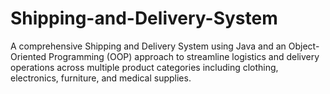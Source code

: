 # Shipping-and-Delivery-System
A comprehensive Shipping and Delivery System using Java and an Object-Oriented Programming (OOP) approach to streamline logistics and delivery operations across multiple product categories including clothing, electronics, furniture, and medical supplies.
